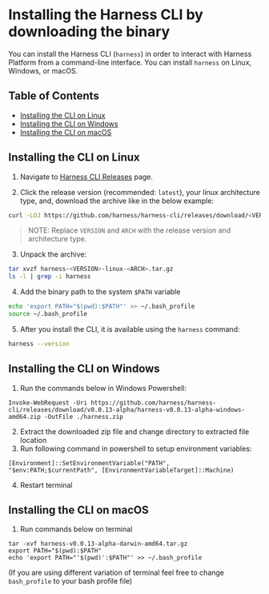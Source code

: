 # Installing the Harness CLI by downloading the binary

You can install the Harness CLI (`harness`) in order to interact with Harness Platform from a command-line interface. You can install `harness` on Linux, Windows, or macOS.

## Table of Contents

   * [Installing the CLI on Linux](#installing-the-cli-on-linux)
   * [Installing the CLI on Windows](#installing-the-cli-on-windows)
   * [Installing the CLI on macOS](#installing-the-cli-on-macos)

## Installing the CLI on Linux

1. Navigate to [Harness CLI Releases](https://github.com/harness/harness-cli/tags) page.

2. Click the release version (recommended: `latest`), your linux architecture type, and, download the archive like in the below example:
```bash
curl -LOJ https://github.com/harness/harness-cli/releases/download/<VERSION>/harness-<VERSION>-linux-<ARCH>.tar.gz
```
> NOTE: Replace `VERSION` and `ARCH` with the release version and architecture type.

3. Unpack the archive:
```bash
tar xvzf harness-<VERSION>-linux-<ARCH>.tar.gz
ls -l | grep -i harness
```

4. Add the binary path to the system `$PATH` variable
```bash
echo 'export PATH="$(pwd):$PATH"' >> ~/.bash_profile
source ~/.bash_profile
```

5. After you install the CLI, it is available using the `harness` command:
```bash
harness --version
```

## Installing the CLI on Windows
1. Run the commands below in Windows Powershell:
```
Invoke-WebRequest -Uri https://github.com/harness/harness-cli/releases/download/v0.0.13-alpha/harness-v0.0.13-alpha-windows-amd64.zip -OutFile ./harness.zip
```
2. Extract the downloaded zip file and change directory to extracted file location
3. Run following command in powershell to setup environment variables:
```$currentPath = Get-Location 
[Environment]::SetEnvironmentVariable("PATH", "$env:PATH;$currentPath", [EnvironmentVariableTarget]::Machine)
```
 4. Restart terminal

## Installing the CLI on macOS
1. Run commands below on terminal
```curl -LO https://github.com/harness/harness-cli/releases/download/v0.0.13-alpha/harness-v0.0.13-alpha-darwin-amd64.tar.gz 
tar -xvf harness-v0.0.13-alpha-darwin-amd64.tar.gz 
export PATH="$(pwd):$PATH" 
echo 'export PATH="'$(pwd)':$PATH"' >> ~/.bash_profile   
```
(If you are using different variation of terminal feel free to change `bash_profile` to your bash profile file)
